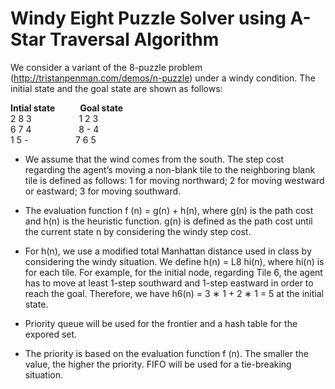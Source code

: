 # Windy Eight Puzzle Solver using A-Star Traversal Algorithm

We consider a variant of the 8-puzzle problem (http://tristanpenman.com/demos/n-puzzle) under a windy condition. The initial state and the goal state are shown as follows: 

**Intial state**	  &emsp;  &emsp;               **Goal state** <br />
   2 8 3     &emsp;  &emsp; &emsp; &emsp;          1 2 3 <br />
   6 7 4     &emsp;  &emsp; &emsp; &emsp;          8 - 4 <br />
   1 5 -     &emsp;  &emsp; &emsp; &emsp;          7 6 5 <br />


- We assume that the wind comes from the south. The step cost regarding the agent’s moving a non-blank tile to the neighboring blank tile is defined as follows: 1 for moving northward; 2 for moving westward or eastward; 3 for moving southward.
- The evaluation function f (n) = g(n) + h(n), where g(n) is the path cost and h(n) is the heuristic function. g(n) is defined as the path cost until the current state n by considering the windy step cost.
- For h(n), we use a modified total Manhattan distance used in class by considering the windy situation. We define h(n) = L8	hi(n), where hi(n) is for each tile. For example, for the initial node, regarding Tile 6, the agent has to move at least 1-step southward and 1-step eastward in order to reach the goal. Therefore, we have h6(n) = 3 ∗ 1 + 2 ∗ 1 = 5 at the initial state.

- Priority queue will be used for the frontier and a hash table for the expored set. 

- The priority is based on the evaluation function f (n). The smaller the value, the higher the priority. FIFO will be used for a tie-breaking situation.
